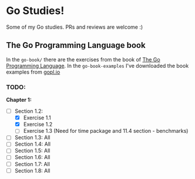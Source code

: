# Go Studies!

Some of my Go studies. PRs and reviews are welcome :)

## The Go Programming Language book

In the `go-book/` there are the exercises from the book of [The Go Programming Language](https://g.co/kgs/PF2oqN).
In the `go-book-examples` I've downloaded the book examples from [gopl.io](gopl.io)

### TODO:

 __Chapter 1:__
 - [ ] Section 1.2: 
   - [x] Exercise 1.1
   - [x] Exercise 1.2
   - [ ] Exercise 1.3 (Need for time package and 11.4 section - benchmarks)
 - [ ] Section 1.3: All
 - [ ] Section 1.4: All
 - [ ] Section 1.5: All
 - [ ] Section 1.6: All
 - [ ] Section 1.7: All
 - [ ] Section 1.8: All
